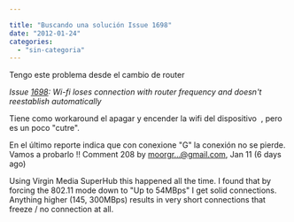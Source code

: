 ```yaml
---

title: "Buscando una solución Issue 1698"
date: "2012-01-24"
categories: 
  - "sin-categoria"
---
```


Tengo este problema desde el cambio de router

_Issue [1698](https://code.google.com/p/android/issues/detail?id=1698): Wi-fi loses connection with router frequency and doesn't reestablish automatically_

Tiene como workaround el apagar y encender la wifi del dispositivo  , pero es un poco "cutre".

En el último reporte indica que con conexione "G" la conexión no se pierde. Vamos a probarlo !! Comment [](https://code.google.com/p/android/issues/detail?id=1698#c208)208 by [moorgr...@gmail.com](https://code.google.com/u/103214779171497746915/), Jan 11 (6 days ago)

Using Virgin Media SuperHub this happened all the time. I found that by forcing the 802.11 mode down to "Up to 54MBps" I get solid connections. Anything higher (145, 300MBps) results in very short connections that freeze / no connection at all.
